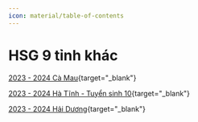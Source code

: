 ```yaml
---
icon: material/table-of-contents
---
```


# HSG 9 tỉnh khác

[2023 - 2024 Cà Mau](./2023-2024-camau.md){target="_blank"}

[2023 - 2024 Hà Tĩnh - Tuyển sinh 10](./2023-hatinh-ts10.md){target="_blank"}

[2023 - 2024 Hải Dương](./2023-2024-haiduong.md){target="_blank"}
